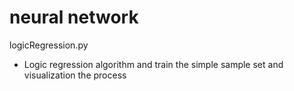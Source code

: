 # neural network


logicRegression.py
- Logic regression algorithm and train the simple sample set and visualization the process
